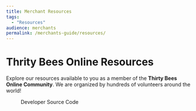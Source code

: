 ```yaml
---
title: Merchant Resources
tags:
  - "Resources"
audience: merchants
permalink: /merchants-guide/resources/
---
```

# Thrity Bees Online Resources
Explore our resources available to you as a member of the **Thirty Bees Online Community**. We are organized by hundreds of volunteers around the world!

<figure><span class="glyphicons glyphicons-book-open"></span><figcaption>Developer Source Code</figcaption></figure>